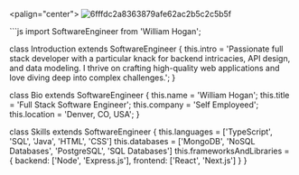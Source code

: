 <palign="center"> 
<img src="https://github.com/user-attachments/assets/b5c72eef-367f-4321-9153-56e8cb65fbdf" alt="6fffdc2a8363879afe62ac2b5c2c5b5f">
</p>```js
import SoftwareEngineer from 'William Hogan';

class Introduction extends SoftwareEngineer {
  this.intro    = 'Passionate full stack developer with a particular knack for backend intricacies,
                   API design, and data modeling. I thrive on crafting high-quality web applications
                   and love diving deep into complex challenges.';
}

class Bio extends SoftwareEngineer {
  this.name     = 'William Hogan';
  this.title    = 'Full Stack Software Engineer';
  this.company  = 'Self Employeed';
  this.location = 'Denver, CO, USA';
}

class Skills extends SoftwareEngineer {
  this.languages = ['TypeScript', 'SQL', 'Java', 'HTML', 'CSS']
  this.databases = ['MongoDB', 'NoSQL Databases', 'PostgreSQL', 'SQL Databases']
  this.frameworksAndLibraries = {
    backend: ['Node', 'Express.js'],
    frontend: ['React', 'Next.js']
  }
}
